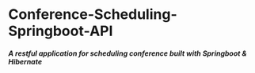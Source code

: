 # Conference-Scheduling-Springboot-API

##### A restful application for scheduling conference built with Springboot & Hibernate
